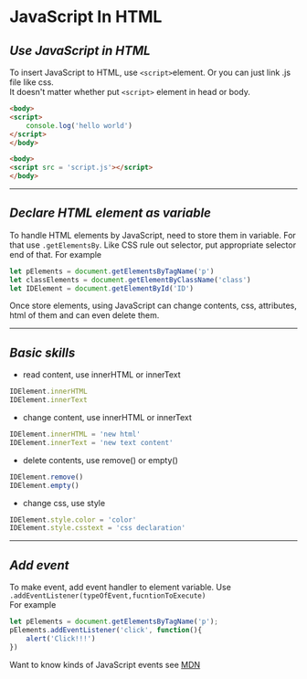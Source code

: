 # **JavaScript In HTML**

## *Use JavaScript in HTML*
To insert JavaScript to HTML, use ```<script>```element. Or you can just link .js file like css.   
It doesn't matter whether put ```<script>``` element in head or body.
```html
<body>
<script>
    console.log('hello world')
</script>
</body>
```
```html
<body>
<script src = 'script.js'></script>
</body>
```

---
## *Declare HTML element as variable*
To handle HTML elements by JavaScript, need to store them in variable. For that use ```.getElementsBy```. Like CSS rule out selector, put appropriate selector end of that.
For example
```js
let pElements = document.getElementsByTagName('p')
let classElements = document.getElementByClassName('class')
let IDElement = document.getElementById('ID')
```

Once store elements, using JavaScript can change contents, css, attributes, html of them and can even delete them.

---
## *Basic skills*
- read content, use innerHTML or innerText
```js
IDElement.innerHTML
IDElement.innerText
```
- change content, use innerHTML or innerText
```js
IDElement.innerHTML = 'new html'
IDElement.innerText = 'new text content'
```
- delete contents, use remove() or empty()
```js
IDElement.remove()
IDElement.empty()
```
- change css, use style 
```js
IDElement.style.color = 'color'
IDElement.style.csstext = 'css declaration'
```
---
## *Add event*
To make event, add event handler to element variable. Use ```.addEventListener(typeOfEvent,fucntionToExecute)```   
For example
```js
let pElements = document.getElementsByTagName('p');
pElements.addEventListener('click', function(){
    alert('Click!!!')
})
```

Want to know kinds of JavaScript events see [MDN](https://developer.mozilla.org/en-US/docs/Web/Events)